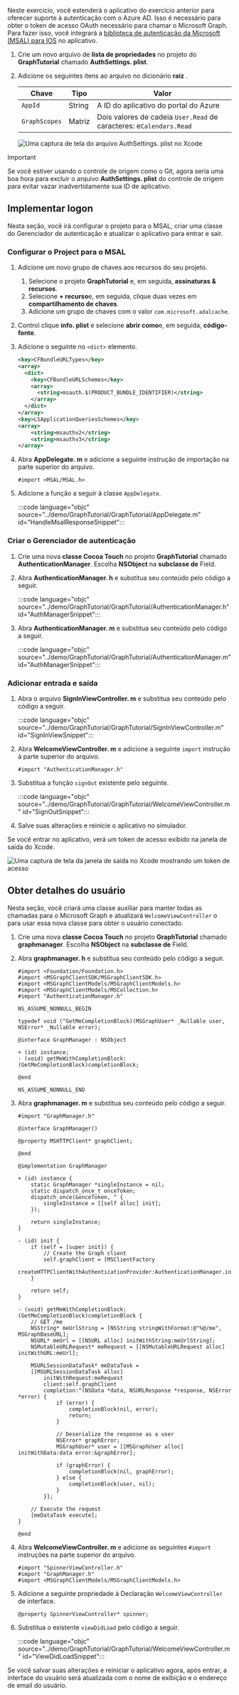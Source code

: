 <!-- markdownlint-disable MD002 MD041 -->

Neste exercício, você estenderá o aplicativo do exercício anterior para oferecer suporte à autenticação com o Azure AD. Isso é necessário para obter o token de acesso OAuth necessário para chamar o Microsoft Graph. Para fazer isso, você integrará a [biblioteca de autenticação da Microsoft (MSAL) para IOS](https://github.com/AzureAD/microsoft-authentication-library-for-objc) no aplicativo.

1. Crie um novo arquivo de **lista de propriedades** no projeto do **GraphTutorial** chamado **AuthSettings. plist**.
1. Adicione os seguintes itens ao arquivo no dicionário **raiz** .

    | Chave | Tipo | Valor |
    |-----|------|-------|
    | `AppId` | String | A ID do aplicativo do portal do Azure |
    | `GraphScopes` | Matriz | Dois valores de cadeia `User.Read` de caracteres: e`Calendars.Read` |

    ![Uma captura de tela do arquivo AuthSettings. plist no Xcode](./images/auth-settings.png)

> [!IMPORTANT]
> Se você estiver usando o controle de origem como o Git, agora seria uma boa hora para excluir o arquivo **AuthSettings. plist** do controle de origem para evitar vazar inadvertidamente sua ID de aplicativo.

## <a name="implement-sign-in"></a>Implementar logon

Nesta seção, você irá configurar o projeto para o MSAL, criar uma classe do Gerenciador de autenticação e atualizar o aplicativo para entrar e sair.

### <a name="configure-project-for-msal"></a>Configurar o Project para o MSAL

1. Adicione um novo grupo de chaves aos recursos do seu projeto.
    1. Selecione o projeto **GraphTutorial** e, em seguida, **assinaturas & recursos**.
    1. Selecione **+ recurso**e, em seguida, clique duas vezes em **compartilhamento de chaves**.
    1. Adicione um grupo de chaves com o valor `com.microsoft.adalcache`.

1. Control clique **info. plist** e selecione **abrir como**e, em seguida, **código-fonte**.
1. Adicione o seguinte no `<dict>` elemento.

    ```xml
    <key>CFBundleURLTypes</key>
    <array>
      <dict>
        <key>CFBundleURLSchemes</key>
        <array>
          <string>msauth.$(PRODUCT_BUNDLE_IDENTIFIER)</string>
        </array>
      </dict>
    </array>
    <key>LSApplicationQueriesSchemes</key>
    <array>
        <string>msauthv2</string>
        <string>msauthv3</string>
    </array>
    ```

1. Abra **AppDelegate. m** e adicione a seguinte instrução de importação na parte superior do arquivo.

    ```objc
    #import <MSAL/MSAL.h>
    ```

1. Adicione a função a seguir à classe `AppDelegate`.

    :::code language="objc" source="../demo/GraphTutorial/GraphTutorial/AppDelegate.m" id="HandleMsalResponseSnippet":::

### <a name="create-authentication-manager"></a>Criar o Gerenciador de autenticação

1. Crie uma nova **classe Cocoa Touch** no projeto **GraphTutorial** chamado **AuthenticationManager**. Escolha **NSObject** na **subclasse de** Field.
1. Abra **AuthenticationManager. h** e substitua seu conteúdo pelo código a seguir.

    :::code language="objc" source="../demo/GraphTutorial/GraphTutorial/AuthenticationManager.h" id="AuthManagerSnippet":::

1. Abra **AuthenticationManager. m** e substitua seu conteúdo pelo código a seguir.

    :::code language="objc" source="../demo/GraphTutorial/GraphTutorial/AuthenticationManager.m" id="AuthManagerSnippet":::

### <a name="add-sign-in-and-sign-out"></a>Adicionar entrada e saída

1. Abra o arquivo **SignInViewController. m** e substitua seu conteúdo pelo código a seguir.

    :::code language="objc" source="../demo/GraphTutorial/GraphTutorial/SignInViewController.m" id="SignInViewSnippet":::

1. Abra **WelcomeViewController. m** e adicione a seguinte `import` instrução à parte superior do arquivo.

    ```objc
    #import "AuthenticationManager.h"
    ```

1. Substitua a função `signOut` existente pelo seguinte.

    :::code language="objc" source="../demo/GraphTutorial/GraphTutorial/WelcomeViewController.m" id="SignOutSnippet":::

1. Salve suas alterações e reinicie o aplicativo no simulador.

Se você entrar no aplicativo, verá um token de acesso exibido na janela de saída do Xcode.

![Uma captura de tela da janela de saída no Xcode mostrando um token de acesso](./images/access-token-output.png)

## <a name="get-user-details"></a>Obter detalhes do usuário

Nesta seção, você criará uma classe auxiliar para manter todas as chamadas para o Microsoft Graph e atualizará `WelcomeViewController` o para usar essa nova classe para obter o usuário conectado.

1. Crie uma nova **classe Cocoa Touch** no projeto **GraphTutorial** chamado **graphmanager**. Escolha **NSObject** na **subclasse de** Field.
1. Abra **graphmanager. h** e substitua seu conteúdo pelo código a seguir.

    ```objc
    #import <Foundation/Foundation.h>
    #import <MSGraphClientSDK/MSGraphClientSDK.h>
    #import <MSGraphClientModels/MSGraphClientModels.h>
    #import <MSGraphClientModels/MSCollection.h>
    #import "AuthenticationManager.h"

    NS_ASSUME_NONNULL_BEGIN

    typedef void (^GetMeCompletionBlock)(MSGraphUser* _Nullable user, NSError* _Nullable error);

    @interface GraphManager : NSObject

    + (id) instance;
    - (void) getMeWithCompletionBlock: (GetMeCompletionBlock)completionBlock;

    @end

    NS_ASSUME_NONNULL_END
    ```

1. Abra **graphmanager. m** e substitua seu conteúdo pelo código a seguir.

    ```objc
    #import "GraphManager.h"

    @interface GraphManager()

    @property MSHTTPClient* graphClient;

    @end

    @implementation GraphManager

    + (id) instance {
        static GraphManager *singleInstance = nil;
        static dispatch_once_t onceToken;
        dispatch_once(&onceToken, ^ {
            singleInstance = [[self alloc] init];
        });

        return singleInstance;
    }

    - (id) init {
        if (self = [super init]) {
            // Create the Graph client
            self.graphClient = [MSClientFactory
                                createHTTPClientWithAuthenticationProvider:AuthenticationManager.instance];
        }

        return self;
    }

    - (void) getMeWithCompletionBlock:(GetMeCompletionBlock)completionBlock {
        // GET /me
        NSString* meUrlString = [NSString stringWithFormat:@"%@/me", MSGraphBaseURL];
        NSURL* meUrl = [[NSURL alloc] initWithString:meUrlString];
        NSMutableURLRequest* meRequest = [[NSMutableURLRequest alloc] initWithURL:meUrl];

        MSURLSessionDataTask* meDataTask =
        [[MSURLSessionDataTask alloc]
            initWithRequest:meRequest
            client:self.graphClient
            completion:^(NSData *data, NSURLResponse *response, NSError *error) {
                if (error) {
                    completionBlock(nil, error);
                    return;
                }

                // Deserialize the response as a user
                NSError* graphError;
                MSGraphUser* user = [[MSGraphUser alloc] initWithData:data error:&graphError];

                if (graphError) {
                    completionBlock(nil, graphError);
                } else {
                    completionBlock(user, nil);
                }
            }];

        // Execute the request
        [meDataTask execute];
    }

    @end
    ```

1. Abra **WelcomeViewController. m** e adicione as seguintes `#import` instruções na parte superior do arquivo.

    ```objc
    #import "SpinnerViewController.h"
    #import "GraphManager.h"
    #import <MSGraphClientModels/MSGraphClientModels.h>
    ```

1. Adicione a seguinte propriedade à Declaração `WelcomeViewController` de interface.

    ```objc
    @property SpinnerViewController* spinner;
    ```

1. Substitua o existente `viewDidLoad` pelo código a seguir.

    :::code language="objc" source="../demo/GraphTutorial/GraphTutorial/WelcomeViewController.m" id="ViewDidLoadSnippet":::

Se você salvar suas alterações e reiniciar o aplicativo agora, após entrar, a interface do usuário será atualizada com o nome de exibição e o endereço de email do usuário.
